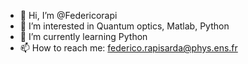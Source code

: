 - 👋 Hi, I’m @Federicorapi
- 👀 I’m interested in Quantum optics, Matlab, Python
- 🌱 I’m currently learning Python
- 📫 How to reach me: federico.rapisarda@phys.ens.fr

<!---
Federicorapi/Federicorapi is a ✨ special ✨ repository because its `README.md` (this file) appears on your GitHub profile.
You can click the Preview link to take a look at your changes.
--->
